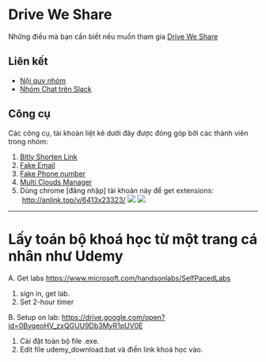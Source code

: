 # Drive We Share 

Những điều mà bạn cần biết nếu muốn tham gia [Drive We Share](https://www.facebook.com/groups/driveweshare2017/)

## Liên kết

- [Nội quy nhóm](rules.md)
- [Nhóm Chat trên Slack](https://chambiproductionhouse.slack.com/)

## Công cụ

Các công cụ, tài khoản liệt kê dưới đây được đóng góp bởi các thành viên trong nhóm:

1. [Bitly Shorten Link ](bit.ly)
2. [Fake Email](mytemp.email) 
3. [Fake Phone number](textnow.com)
4. [Multi Clouds Manager](multcloud.com)
5. Dùng chrome [đăng nhập] tài khoản này để get extensions:  http://anlink.top/v/6413x23323/ 
![](http://i.imgur.com/0bk0HBq.png)
![](http://i.imgur.com/ZXxrsxI.png)



______________________________________________________________    


# 



# Lấy toán bộ khoá học từ một trang cá nhân như Udemy


A. Get labs
https://www.microsoft.com/handsonlabs/SelfPacedLabs

1. sign in, get lab.
2. Set 2-hour timer


B. Setup on lab:
https://drive.google.com/open?id=0ByqeoHV_zxQGUU9Db3MyR1pUV0E

1. Cài đặt toàn bộ file .exe.
2. Edit file udemy_download.bat và điền link khoá học vào.



